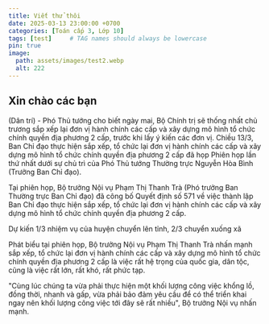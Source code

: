 ```yaml
---
title: Viết thử thôi
date: 2025-03-13 23:00:00 +0700
categories: [Toán cấp 3, Lớp 10]
tags: [test]     # TAG names should always be lowercase
pin: true
image:
  path: assets/images/test2.webp
  alt: 222
---
```

## Xin chào các bạn
(Dân trí) - Phó Thủ tướng cho biết ngày mai, Bộ Chính trị sẽ thống nhất chủ trương sắp xếp lại đơn vị hành chính các cấp và xây dựng mô hình tổ chức chính quyền địa phương 2 cấp, trước khi lấy ý kiến các đơn vị.
Chiều 13/3, Ban Chỉ đạo thực hiện sắp xếp, tổ chức lại đơn vị hành chính các cấp và xây dựng mô hình tổ chức chính quyền địa phương 2 cấp đã họp Phiên họp lần thứ nhất dưới sự chủ trì của Phó Thủ tướng Thường trực Nguyễn Hòa Bình (Trưởng Ban Chỉ đạo).

Tại phiên họp, Bộ trưởng Nội vụ Phạm Thị Thanh Trà (Phó trưởng Ban Thường trực Ban Chỉ đạo) đã công bố Quyết định số 571 về việc thành lập Ban Chỉ đạo thực hiện sắp xếp, tổ chức lại đơn vị hành chính các cấp và xây dựng mô hình tổ chức chính quyền địa phương 2 cấp.

Dự kiến 1/3 nhiệm vụ của huyện chuyển lên tỉnh, 2/3 chuyển xuống xã

Phát biểu tại phiên họp, Bộ trưởng Nội vụ Phạm Thị Thanh Trà nhấn mạnh sắp xếp, tổ chức lại đơn vị hành chính các cấp và xây dựng mô hình tổ chức chính quyền địa phương 2 cấp là việc rất hệ trọng của quốc gia, dân tộc, cũng là việc rất lớn, rất khó, rất phức tạp.

"Cùng lúc chúng ta vừa phải thực hiện một khối lượng công việc khổng lồ, đồng thời, nhanh và gấp, vừa phải bảo đảm yêu cầu để có thể triển khai ngay nên khối lượng công việc tới đây sẽ rất nhiều", Bộ trưởng Nội vụ nhấn mạnh.